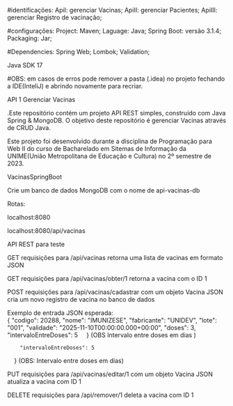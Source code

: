 #identificações: ApiI: gerenciar Vacinas; ApiII: gerenciar Pacientes; ApiIII: gerenciar Registro de vacinação;

#configurações: Project: Maven; Laguage: Java; Spring Boot: versão 3.1.4; Packaging: Jar;

#Dependencies: Spring Web; Lombok; Validation;

Java SDK 17

#OBS: em casos de erros pode remover a pasta (.idea) no projeto fechando a IDE(InteliJ) e abrindo novamente para recriar.

API 1 Gerenciar Vacinas


.Este repositório contém um projeto API REST simples, construído com Java Spring & MongoDB. O objetivo deste repositório é gerenciar Vacinas através de CRUD Java.

Este projeto foi desenvolvido durante a disciplina de Programação para Web II do curso de Bacharelado em Sitemas de Informação da UNIME(União Metropolitana de Educação e Cultura) no 2º semestre de 2023.


VacinasSpringBoot

Crie um banco de dados MongoDB com o nome de api-vacinas-db

Rotas:

localhost:8080

localhost:8080/api/vacinas

API REST para teste

GET requisições para /api/vacinas retorna uma lista de vacinas em formato JSON

GET requisições para /api/vacinas/obter/1 retorna a vacina com o ID 1

POST requisições para /api/vacinas/cadastrar com um objeto Vacina JSON cria um novo registro de vacina no banco de dados

Exemplo de entrada JSON esperada:        
     {  "codigo": 20288,
        "nome": "IMUNIZESE",
        "fabricante": "UNIDEV",
        "lote": "001",
        "validade": "2025-11-10T00:00:00.000+00:00",
        "doses": 3,
        "intervaloEntreDoses": 5
    }
(OBS Intervalo entre doses em dias )

        "intervaloEntreDoses": 5  
    }
    (OBS: Intervalo entre doses em dias)

PUT requisições para /api/vacinas/editar/1 com um objeto Vacina JSON atualiza a vacina com ID 1

DELETE requisições para /api/remover/1 deleta a vacina com ID 1




